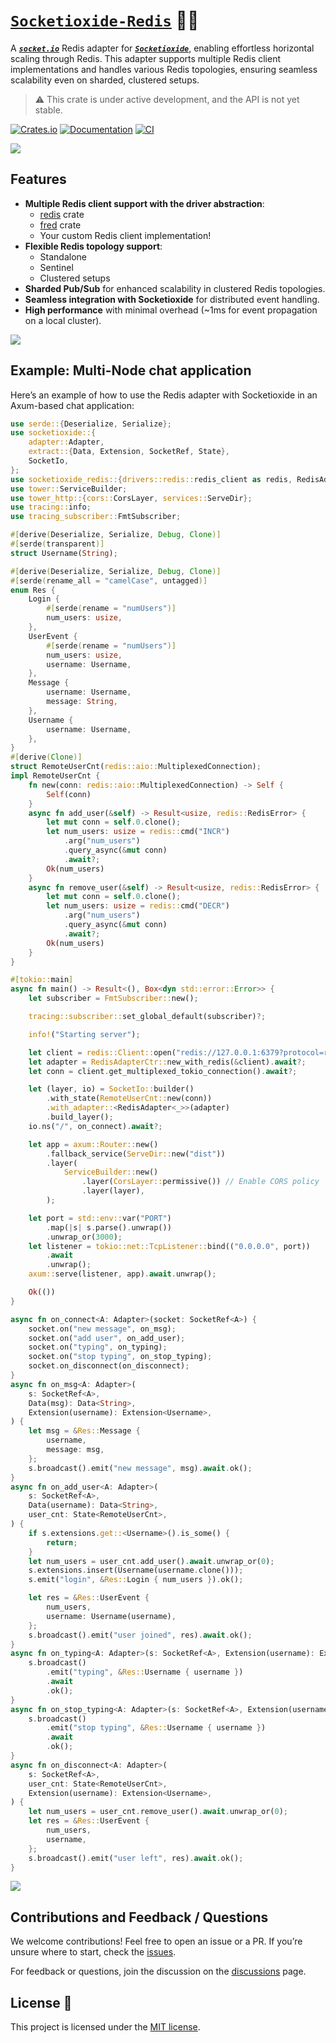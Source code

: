 # [`Socketioxide-Redis`](https://github.com/totodore/socketioxide) 🚀🦀

A [***`socket.io`***](https://socket.io) Redis adapter for [***`Socketioxide`***](https://github.com/totodore/socketioxide), enabling effortless horizontal scaling through Redis. This adapter supports multiple Redis client implementations and handles various Redis topologies, ensuring seamless scalability even on sharded, clustered setups.

> ⚠️ This crate is under active development, and the API is not yet stable.

[![Crates.io](https://img.shields.io/crates/v/socketioxide-redis.svg)](https://crates.io/crates/socketioxide-redis)
[![Documentation](https://docs.rs/socketioxide-redis/badge.svg)](https://docs.rs/socketioxide-redis)
[![CI](https://github.com/Totodore/socketioxide/actions/workflows/github-ci.yml/badge.svg)](https://github.com/Totodore/socketioxide/actions/workflows/github-ci.yml)

<img src="https://raw.githubusercontent.com/andreasbm/readme/master/assets/lines/solar.png">

## Features

- **Multiple Redis client support with the driver abstraction**:
  - [redis](https://docs.rs/redis/latest/redis/) crate
  - [fred](https://docs.rs/fred/latest/fred/) crate
  - Your custom Redis client implementation!
- **Flexible Redis topology support**:
  - Standalone
  - Sentinel
  - Clustered setups
- **Sharded Pub/Sub** for enhanced scalability in clustered Redis topologies.
- **Seamless integration with Socketioxide** for distributed event handling.
- **High performance** with minimal overhead (~1ms for event propagation on a local cluster).

<img src="https://raw.githubusercontent.com/andreasbm/readme/master/assets/lines/solar.png">

## Example: Multi-Node chat application

Here’s an example of how to use the Redis adapter with Socketioxide in an Axum-based chat application:

```rust
use serde::{Deserialize, Serialize};
use socketioxide::{
    adapter::Adapter,
    extract::{Data, Extension, SocketRef, State},
    SocketIo,
};
use socketioxide_redis::{drivers::redis::redis_client as redis, RedisAdapter, RedisAdapterCtr};
use tower::ServiceBuilder;
use tower_http::{cors::CorsLayer, services::ServeDir};
use tracing::info;
use tracing_subscriber::FmtSubscriber;

#[derive(Deserialize, Serialize, Debug, Clone)]
#[serde(transparent)]
struct Username(String);

#[derive(Deserialize, Serialize, Debug, Clone)]
#[serde(rename_all = "camelCase", untagged)]
enum Res {
    Login {
        #[serde(rename = "numUsers")]
        num_users: usize,
    },
    UserEvent {
        #[serde(rename = "numUsers")]
        num_users: usize,
        username: Username,
    },
    Message {
        username: Username,
        message: String,
    },
    Username {
        username: Username,
    },
}
#[derive(Clone)]
struct RemoteUserCnt(redis::aio::MultiplexedConnection);
impl RemoteUserCnt {
    fn new(conn: redis::aio::MultiplexedConnection) -> Self {
        Self(conn)
    }
    async fn add_user(&self) -> Result<usize, redis::RedisError> {
        let mut conn = self.0.clone();
        let num_users: usize = redis::cmd("INCR")
            .arg("num_users")
            .query_async(&mut conn)
            .await?;
        Ok(num_users)
    }
    async fn remove_user(&self) -> Result<usize, redis::RedisError> {
        let mut conn = self.0.clone();
        let num_users: usize = redis::cmd("DECR")
            .arg("num_users")
            .query_async(&mut conn)
            .await?;
        Ok(num_users)
    }
}

#[tokio::main]
async fn main() -> Result<(), Box<dyn std::error::Error>> {
    let subscriber = FmtSubscriber::new();

    tracing::subscriber::set_global_default(subscriber)?;

    info!("Starting server");

    let client = redis::Client::open("redis://127.0.0.1:6379?protocol=resp3")?;
    let adapter = RedisAdapterCtr::new_with_redis(&client).await?;
    let conn = client.get_multiplexed_tokio_connection().await?;

    let (layer, io) = SocketIo::builder()
        .with_state(RemoteUserCnt::new(conn))
        .with_adapter::<RedisAdapter<_>>(adapter)
        .build_layer();
    io.ns("/", on_connect).await?;

    let app = axum::Router::new()
        .fallback_service(ServeDir::new("dist"))
        .layer(
            ServiceBuilder::new()
                .layer(CorsLayer::permissive()) // Enable CORS policy
                .layer(layer),
        );

    let port = std::env::var("PORT")
        .map(|s| s.parse().unwrap())
        .unwrap_or(3000);
    let listener = tokio::net::TcpListener::bind(("0.0.0.0", port))
        .await
        .unwrap();
    axum::serve(listener, app).await.unwrap();

    Ok(())
}

async fn on_connect<A: Adapter>(socket: SocketRef<A>) {
    socket.on("new message", on_msg);
    socket.on("add user", on_add_user);
    socket.on("typing", on_typing);
    socket.on("stop typing", on_stop_typing);
    socket.on_disconnect(on_disconnect);
}
async fn on_msg<A: Adapter>(
    s: SocketRef<A>,
    Data(msg): Data<String>,
    Extension(username): Extension<Username>,
) {
    let msg = &Res::Message {
        username,
        message: msg,
    };
    s.broadcast().emit("new message", msg).await.ok();
}
async fn on_add_user<A: Adapter>(
    s: SocketRef<A>,
    Data(username): Data<String>,
    user_cnt: State<RemoteUserCnt>,
) {
    if s.extensions.get::<Username>().is_some() {
        return;
    }
    let num_users = user_cnt.add_user().await.unwrap_or(0);
    s.extensions.insert(Username(username.clone()));
    s.emit("login", &Res::Login { num_users }).ok();

    let res = &Res::UserEvent {
        num_users,
        username: Username(username),
    };
    s.broadcast().emit("user joined", res).await.ok();
}
async fn on_typing<A: Adapter>(s: SocketRef<A>, Extension(username): Extension<Username>) {
    s.broadcast()
        .emit("typing", &Res::Username { username })
        .await
        .ok();
}
async fn on_stop_typing<A: Adapter>(s: SocketRef<A>, Extension(username): Extension<Username>) {
    s.broadcast()
        .emit("stop typing", &Res::Username { username })
        .await
        .ok();
}
async fn on_disconnect<A: Adapter>(
    s: SocketRef<A>,
    user_cnt: State<RemoteUserCnt>,
    Extension(username): Extension<Username>,
) {
    let num_users = user_cnt.remove_user().await.unwrap_or(0);
    let res = &Res::UserEvent {
        num_users,
        username,
    };
    s.broadcast().emit("user left", res).await.ok();
}

```

<img src="https://raw.githubusercontent.com/andreasbm/readme/master/assets/lines/solar.png">

## Contributions and Feedback / Questions

We welcome contributions! Feel free to open an issue or a PR. If you’re unsure where to start, check the [issues](https://github.com/totodore/socketioxide/issues).

For feedback or questions, join the discussion on the [discussions](https://github.com/totodore/socketioxide/discussions) page.

## License 🔐

This project is licensed under the [MIT license](./LICENSE).
